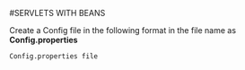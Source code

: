 
#SERVLETS WITH BEANS


Create a Config file in the following format in the file name as **Config.properties**

```
Config.properties file 
```

